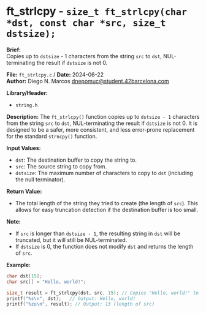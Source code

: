 # ft_strlcpy - `size_t ft_strlcpy(char *dst, const char *src, size_t dstsize);`

**Brief:**  
Copies up to `dstsize` - 1 characters from the string `src` to `dst`, NUL-terminating the result if `dstsize` is not 0.

**File:** `ft_strlcpy.c` / **Date:** 2024-06-22  
**Author:** Diego N. Marcos <dnepomuc@student.42barcelona.com>

**Library/Header:**  
* `string.h`

**Description:**
The `ft_strlcpy()` function copies up to `dstsize - 1` characters from the string `src` to `dst`, NUL-terminating the result if `dstsize` is not 0.  It is designed to be a safer, more consistent, and less error-prone replacement for the standard `strncpy()` function.

**Input Values:**
* `dst`: The destination buffer to copy the string to.
* `src`: The source string to copy from.
* `dstsize`: The maximum number of characters to copy to `dst` (including the null terminator).

**Return Value:**
* The total length of the string they tried to create (the length of `src`). This allows for easy truncation detection if the destination buffer is too small.

**Note:**
- If `src` is longer than `dstsize - 1`, the resulting string in `dst` will be truncated, but it will still be NUL-terminated.
- If `dstsize` is 0, the function does not modify `dst` and returns the length of `src`.

**Example:**
```c
char dst[15];
char src[] = "Hello, world!";

size_t result = ft_strlcpy(dst, src, 15); // Copies "Hello, world!" to dst (13 characters + '\0')
printf("%s\n", dst);   // Output: Hello, world!
printf("%zu\n", result); // Output: 13 (length of src)
